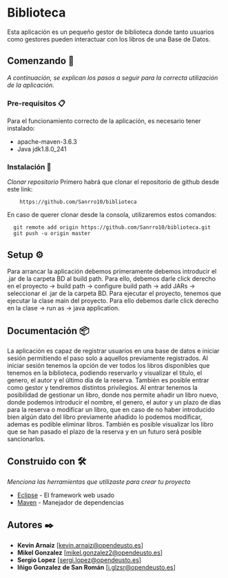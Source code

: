 # Biblioteca

Esta aplicación es un pequeño gestor de biblioteca donde tanto usuarios como gestores pueden interactuar con los libros de una Base de Datos.

## Comenzando 🚀

_A continuación, se explican los pasos a seguir para la correcta utilización de la aplicación._


### Pre-requisitos 📋

Para el funcionamiento correcto de la aplicación, es necesario tener instalado:
  - apache-maven-3.6.3
  - Java jdk1.8.0_241

### Instalación 🔧

_Clonar repositorio_
  Primero habrá que clonar el repositorio de github desde este link:
```
    https://github.com/Sanrro10/biblioteca
```
  En caso de querer clonar desde la consola, utilizaremos estos comandos:
```
  git remote add origin https://github.com/Sanrro10/biblioteca.git
  git push -u origin master
  ```

## Setup ⚙️

Para arrancar la aplicación debemos primeramente debemos introducir el .jar de la carpeta BD al build path. Para ello, debemos darle click derecho en el proyecto -> build path -> configure build path -> add JARs -> seleccionar el .jar de la carpeta BD. Para ejecutar el proyecto, tenemos que ejecutar la clase main del proyecto. Para ello debemos darle click derecho en la clase -> run as -> java application. 



## Documentación 📦

La aplicación es capaz de registrar usuarios en una base de datos e iniciar sesión permitiendo el paso solo a aquellos previamente registrados. Al iniciar sesión tenemos la opción de ver todos los libros disponibles que tenemos en la biblioteca, podiendo reservarlo y visualizar el titulo, el genero, el autor y el último día de la reserva. También es posible entrar como gestor y tendremos distintos privilegios. Al entrar tenemos la posibilidad de gestionar un libro, donde nos permite añadir un libro nuevo, donde podemos introducir el nombre, el genero, el autor y un plazo de dias para la reserva o modificar un libro, que en caso de no haber introducido bien algún dato del libro previamente añadido lo podemos modificar, ademas es podible eliminar libros. También es posible visualizar los libro que se han pasado el plazo de la reserva y en un futuro será posible sancionarlos. 

## Construido con 🛠️

_Menciona las herramientas que utilizaste para crear tu proyecto_

* [Eclipse](https://www.eclipse.org/) - El framework web usado
* [Maven](https://maven.apache.org/) - Manejador de dependencias


## Autores ✒️

* **Kevin Arnaiz**  [kevin.arnaiz@opendeusto.es]
* **Mikel Gonzalez**  [mikel.gonzalez2@opendeusto.es]
* **Sergio Lopez**  [sergi.lopez@opendeusto.es]
* **Iñigo Gonzalez de San Román** [i.glzsr@opendeusto.es]



